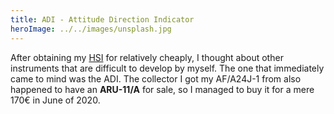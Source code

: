 ```yaml
---
title: ADI - Attitude Direction Indicator
heroImage: ../../images/unsplash.jpg
---
```


After obtaining my [HSI](/instruments/hsi) for relatively cheaply, I thought about other instruments that are difficult to develop by myself. The one that immediately came to mind was the ADI. The collector I got my AF/A24J-1 from also happened to have an **ARU-11/A** for sale, so I managed to buy it for a mere 170€ in June of 2020.
